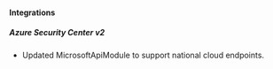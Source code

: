 
#### Integrations
##### Azure Security Center v2
- Updated MicrosoftApiModule to support national cloud endpoints.
